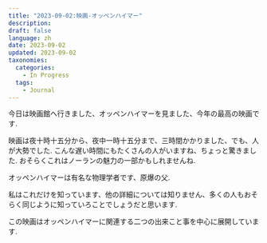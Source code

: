 ```yaml
---
title: "2023-09-02:映画-オッペンハイマー"
description: 
draft: false
language: zh
date: 2023-09-02
updated: 2023-09-02
taxonomies:
  categories:
    - In Progress
  tags:
    - Journal
---
```


今日は映画館へ行きました、オッペンハイマーを見ました、今年の最高の映画です.
<!-- more -->
映画は夜十時十五分から、夜中一時十五分まで、三時間かかりました、でも、人が大勢でした.
こんな遅い時間にもたくさんの人がいますね、ちょっと驚きました.
おそらくこれはノーランの魅力の一部かもしれませんね.

オッペンハイマーは有名な物理学者です、原爆の父.

私はこれだけを知っています、他の詳細については知りません、多くの人もおそらく同じように知っていろことでしょうだと思います.

この映画はオッペンハイマーに関連する二つの出来こと事を中心に展開しています.





